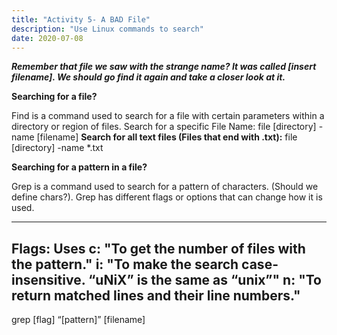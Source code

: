 ```yaml
---
title: "Activity 5- A BAD File"
description: "Use Linux commands to search"
date: 2020-07-08
---
```


***Remember that file we saw with the strange name? It was called [insert filename]. We should go find it again and take a closer look 
at it.***

**Searching for a file?**

Find is a command used to search for a file with certain parameters within a directory or region of files.
Search for a specific File Name:
file [directory] -name [filename]
**Search for all text files (Files that end with .txt):**
file [directory] -name *.txt 

**Searching for a pattern in a file?**

Grep is a command used to search for a pattern of characters. (Should we define chars?). Grep has different flags or options that can change how it is used.

---
Flags: Uses
c: "To get the number of files with the pattern."
i: "To make the search case-insensitive. “uNiX” is the same as “unix”"
n: "To return matched lines and their line numbers."
---

grep [flag] “[pattern]” [filename]
